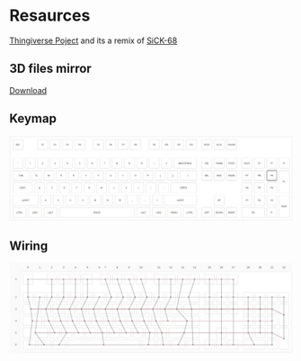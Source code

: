 # Resaurces

[Thingiverse Poject](https://www.thingiverse.com/thing:4205065) and its a remix of [SiCK-68](https://www.thingiverse.com/thing:3478494)

## 3D files mirror
[Download](static/3dfiles-original.zip)

## Keymap 
![Lstopo5950X](static/keymap.jpg)

## Wiring 
![Lstopo5950X](static/wiring.jpg)